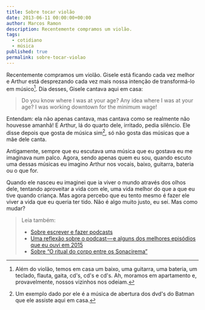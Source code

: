 ```yaml
---
title: Sobre tocar violão
date: 2013-06-11 00:00:00+00:00
author: Marcos Ramon
description: Recentemente compramos um violão.
tags:
  - cotidiano
  - música
published: true
permalink: sobre-tocar-violao
---
```

Recentemente compramos um violão. Gisele está ficando cada vez melhor e Arthur está desprezando cada vez mais nossa intenção de transformá-lo em músico[^1].
Dia desses, Gisele cantava aqui em casa:

> Do you know where I was at your age?
Any idea where I was at your age?
I was working downtown for the minimum wage!

Entendam: ela não apenas cantava, mas cantava como se realmente não houvesse amanhã! E Arthur, lá do quarto dele, irritado, pedia silêncio. Ele disse depois que gosta de música sim[^2], só não gosta das músicas que a mãe dele canta. 

Antigamente, sempre que eu escutava uma música que eu gostava eu me imaginava num palco. Agora, sendo apenas quem eu sou, quando escuto uma dessas músicas eu imagino Arthur nos vocais, baixo, guitarra, bateria ou o que for.

Quando ele nasceu eu imaginei que ia viver o mundo através dos olhos dele, tentando aproveitar a vida com ele, uma vida melhor do que a que eu tive quando criança. Mas agora percebo que eu tento mesmo é fazer ele viver a vida que eu queria ter tido. Não é algo muito justo, eu sei. Mas como mudar?

[^1]: Além do violão, temos em casa um baixo, uma guitarra, uma bateria, um teclado, flauta, gaita, cd's, cd's e cd's. Ah, moramos em apartamento e, provavelmente, nossos vizinhos nos odeiam.
  
[^2]: Um exemplo dado por ele é a música de abertura dos dvd's do Batman que ele assiste aqui em casa.



> Leia também:
> - <a href="/sobre-escrever-e-fazer-podcasts">Sobre escrever e fazer podcasts</a>
> - <a href="/uma-reflexao-sobre-o-podcast-e-alguns-dos-melhores-episodios-que-eu-ouvi-em-2015">Uma reflexão sobre o podcast — e alguns dos melhores episódios que eu ouvi em 2015</a>
> - <a href="/sobre-o-ritual-do-corpo-entre-os-sonacirema">Sobre “O ritual do corpo entre os Sonacirema”</a>
